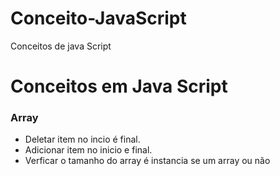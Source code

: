 # Conceito-JavaScript
Conceitos de java Script
# Conceitos em Java Script
### Array 
- Deletar item no incio é final. 
- Adicionar item no inicio e final. 
- Verficar o tamanho do array é instancia se um array ou não
